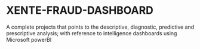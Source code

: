 # XENTE-FRAUD-DASHBOARD
A complete projects that points to  the descriptive, diagnostic,  predictive and prescriptive analysis; with reference to intelligence dashboards using Microsoft powerBI
